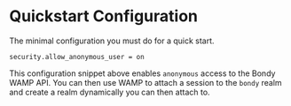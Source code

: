 # Quickstart Configuration
The minimal configuration you must do for a quick start.


```text [bondy.conf]
security.allow_anonymous_user = on
```

This configuration snippet above enables `anonymous` access to the Bondy WAMP API.  You can then use WAMP to attach a session to the `bondy` realm and create a realm dynamically you can then attach to.
